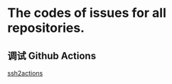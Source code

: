 # The codes of issues for all repositories.

## 调试 Github Actions

[ssh2actions](https://github.com/P3TERX/ssh2actions)
